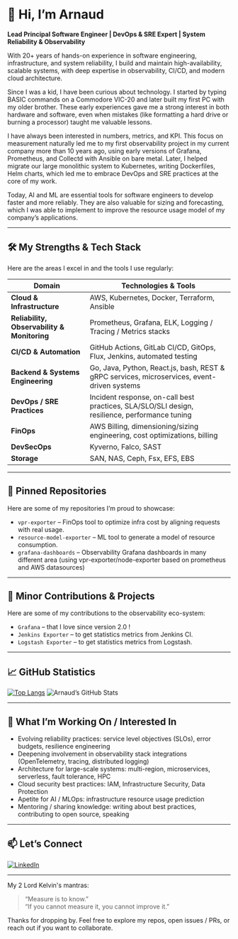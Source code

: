 # 👋 Hi, I’m Arnaud

**Lead Principal Software Engineer | DevOps & SRE Expert | System Reliability & Observability**

With 20+ years of hands-on experience in software engineering, infrastructure, and system reliability, I build and maintain high-availability, scalable systems, with deep expertise in observability, CI/CD, and modern cloud architecture.
 
 Since I was a kid, I have been curious about technology. 
I started by typing BASIC commands on a Commodore VIC-20 and later built my first PC with my older brother. These early experiences gave me a strong interest in both hardware and software, even when mistakes (like formatting a hard drive or burning a processor) taught me valuable lessons. 

 I have always been interested in numbers, metrics, and KPI. This focus on measurement naturally led me to my first observability project in my current company more than 10 years ago, using early versions of Grafana, Prometheus, and Collectd with Ansible on bare metal. Later, I helped migrate our large monolithic system to Kubernetes, writing Dockerfiles, Helm charts, which led me to embrace DevOps and SRE practices at the core of my work.

Today, AI and ML are essential tools for software engineers to develop faster and more reliably. They are also valuable for sizing and forecasting, which I was able to implement to improve the resource usage model of my company’s applications.

---

## 🛠 My Strengths & Tech Stack

Here are the areas I excel in and the tools I use regularly:

| Domain | Technologies & Tools |
|---|---|
| **Cloud & Infrastructure** | AWS, Kubernetes, Docker, Terraform, Ansible |
| **Reliability, Observability & Monitoring** | Prometheus, Grafana, ELK, Logging / Tracing / Metrics stacks |
| **CI/CD & Automation** | GitHub Actions, GitLab CI/CD, GitOps, Flux, Jenkins, automated testing |
| **Backend & Systems Engineering** | Go, Java, Python, React.js, bash, REST & gRPC services, microservices, event-driven systems |
| **DevOps / SRE Practices** | Incident response, on-call best practices, SLA/SLO/SLI design, resilience, performance tuning |
| **FinOps** | AWS Billing, dimensioning/sizing engineering, cost optimizations, billing |
| **DevSecOps** | Kyverno, Falco, SAST |
| **Storage** | SAN, NAS, Ceph, Fsx, EFS, EBS |

---

## 📌 Pinned Repositories

Here are some of my repositories I’m proud to showcase:

- `vpr-exporter` – FinOps tool to optimize infra cost by aligning requests with real usage.
- `resource-model-exporter` – ML tool to generate a model of resource consumption.
- `grafana-dashboards` – Observability Grafana dashboards in many different area (using vpr-exporter/node-exporter based on prometheus and AWS datasources) 

---

## 🌟 Minor Contributions & Projects

Here are some of my contributions to the observability eco-system:

- `Grafana` – that I love since version 2.0 !  
- `Jenkins Exporter` – to get statistics metrics from Jenkins CI.  
- `Logstash Exporter` – to get statistics metrics from Logstash.  

---

## 📈 GitHub Statistics

[![Top Langs](https://github-readme-stats.vercel.app/api/top-langs/?username=arnaudlemaignen&layout=compact&theme=dark)](https://github.com/arnaudlemaignen)
![Arnaud’s GitHub Stats](https://github-readme-stats.vercel.app/api?username=arnaudlemaignen&show_icons=true&theme=radical)

---

## 🔭 What I’m Working On / Interested In

- Evolving reliability practices: service level objectives (SLOs), error budgets, resilience engineering
- Deepening involvement in observability stack integrations (OpenTelemetry, tracing, distributed logging)
- Architecture for large-scale systems: multi-region, microservices, serverless, fault tolerance, HPC
- Cloud security best practices: IAM, Infrastructure Security, Data Protection
- Apetite for AI / MLOps: infrastructure resource usage prediction
- Mentoring / sharing knowledge: writing about best practices, contributing to open source, speaking


---

## 📫 Let’s Connect
[![LinkedIn](https://custom-icon-badges.demolab.com/badge/LinkedIn-0A66C2?logo=linkedin-white&logoColor=fff)](https://www.linkedin.com/in/arnaud-lemaignen-7abb8523b/)

---

My 2 Lord Kelvin's mantras:
> “Measure is to know.”  
 > “If you cannot measure it, you cannot improve it.”  

Thanks for dropping by. Feel free to explore my repos, open issues / PRs, or reach out if you want to collaborate.
